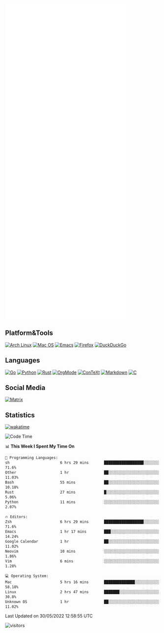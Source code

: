![Metrics](https://github.com/SteamedFish/SteamedFish/blob/master/github-metrics.svg)

## Platform&Tools

[![Arch Linux](https://img.shields.io/badge/ArchLinux-1793D1?logo=arch-linux&logoColor=fff&style=flat-square)](https://archlinux.org/)
[![Mac OS](https://img.shields.io/badge/MacOS-000000?style=flat-square&logo=macos&logoColor=F0F0F0)](https://www.apple.com/macos/)
[![Emacs](https://img.shields.io/badge/Emacs-%237F5AB6.svg?&style=flat-square&logo=gnu-emacs&logoColor=white)](https://www.gnu.org/software/emacs/)
[![Firefox](https://img.shields.io/badge/Firefox-FF7139?style=flat-square&logo=Firefox-Browser&logoColor=white)](https://firefox.com/)
[![DuckDuckGo](https://img.shields.io/badge/DuckDuckGo-DE5833?style=flat-square&logo=DuckDuckGo&logoColor=white)](https://duckduckgo.com/)

## Languages

[![Go](https://img.shields.io/badge/Golang-%2300ADD8.svg?style=flat-square&logo=go&logoColor=white)](https://golang.org/)
[![Python](https://img.shields.io/badge/Python-3670A0?style=flat-square&logo=python&logoColor=ffdd54)](https://www.python.org/)
[![Rust](https://img.shields.io/badge/Rust-%23000000.svg?style=flat-square&logo=rust&logoColor=white)](https://www.rust-lang.org/)
[![OrgMode](https://img.shields.io/badge/OrgMode-%23000000.svg?style=flat-square&logo=org&logoColor=white)](https://orgmode.org/)
[![ConTeXt](https://img.shields.io/badge/ConTeXt-%23008080.svg?style=flat-square&logo=latex&logoColor=white)](https://contextgarden.net/)
[![Markdown](https://img.shields.io/badge/MarkDown-%23000000.svg?style=flat-square&logo=markdown&logoColor=white)](https://daringfireball.net/projects/markdown/)
[![C](https://img.shields.io/badge/C-%2300599C.svg?style=flat-square&logo=c&logoColor=white)](https://www.iso.org/standard/74528.html)

## Social Media

[![Matrix](https://img.shields.io/badge/SteamedFish-2CA5E0?style=social&logo=matrix&logoColor=black)](https://matrix.to/#/@i:steamedfish.org)

## Statistics
[![wakatime](https://wakatime.com/badge/user/168280d6-fcf2-4b4f-ad3a-dc4612f35b38.svg)](https://wakatime.com/@168280d6-fcf2-4b4f-ad3a-dc4612f35b38)

<!--START_SECTION:waka-->
![Code Time](http://img.shields.io/badge/Code%20Time-1%2C832%20hrs%2032%20mins-blue)

📊 **This Week I Spent My Time On** 

```text
💬 Programming Languages: 
sh                       6 hrs 29 mins       ██████████████████░░░░░░░   71.6% 
Other                    1 hr                ██░░░░░░░░░░░░░░░░░░░░░░░   11.03% 
Bash                     55 mins             ██░░░░░░░░░░░░░░░░░░░░░░░   10.18% 
Rust                     27 mins             █░░░░░░░░░░░░░░░░░░░░░░░░   5.06% 
Python                   11 mins             ░░░░░░░░░░░░░░░░░░░░░░░░░   2.07%

🔥 Editors: 
Zsh                      6 hrs 29 mins       ██████████████████░░░░░░░   71.6% 
Emacs                    1 hr 17 mins        ███░░░░░░░░░░░░░░░░░░░░░░   14.24% 
Google Calendar          1 hr                ██░░░░░░░░░░░░░░░░░░░░░░░   11.02% 
Neovim                   10 mins             ░░░░░░░░░░░░░░░░░░░░░░░░░   1.86% 
Vim                      6 mins              ░░░░░░░░░░░░░░░░░░░░░░░░░   1.28%

💻 Operating System: 
Mac                      5 hrs 16 mins       ██████████████░░░░░░░░░░░   58.18% 
Linux                    2 hrs 47 mins       ███████░░░░░░░░░░░░░░░░░░   30.8% 
Unknown OS               1 hr                ██░░░░░░░░░░░░░░░░░░░░░░░   11.02%

```


 Last Updated on 30/05/2022 12:58:55 UTC
<!--END_SECTION:waka-->

![visitors](https://visitor-badge.laobi.icu/badge?page_id=SteamedFish.SteamedFish)
